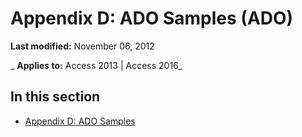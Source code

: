
# Appendix D: ADO Samples (ADO)

 **Last modified:** November 06, 2012

 _ **Applies to:** Access 2013 | Access 2016_

## In this section


- [Appendix D: ADO Samples](87cb09e7-5199-5f78-ad6e-bb38079c59cf.md)
    
